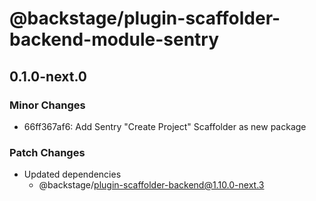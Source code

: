 # @backstage/plugin-scaffolder-backend-module-sentry

## 0.1.0-next.0

### Minor Changes

- 66ff367af6: Add Sentry "Create Project" Scaffolder as new package

### Patch Changes

- Updated dependencies
  - @backstage/plugin-scaffolder-backend@1.10.0-next.3
